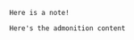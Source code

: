 ```{note}
Here is a note!
```

```{admonition} Here's your admonition
Here's the admonition content
```

